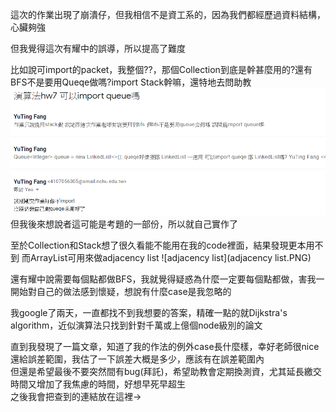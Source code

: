 這次的作業出現了崩潰仔，但我相信不是資工系的，因為我們都經歷過資料結構，心臟夠強    

但我覺得這次有耀中的誤導，所以提高了難度  

比如說可import的packet，我整個??，那個Collection到底是幹甚麼用的?還有BFS不是要用Queqe做嗎?import Stack幹嘛，還特地去問助教  
![email](email.PNG)  
但我後來想說者這可能是考題的一部份，所以就自己實作了  

至於Collection和Stack想了很久看能不能用在我的code裡面，結果發現更本用不到
而ArrayList可用來做adjacency list
![adjacency list](adjacency list.PNG)

還有耀中說需要每個點都做BFS，我就覺得疑惑為什麼一定要每個點都做，害我一開始對自己的做法感到懷疑，想說有什麼case是我忽略的  

我google了兩天，一直都找不到我想要的答案，精確一點的就Dijkstra's algorithm，近似演算法只找到針對千萬或上億個node級別的論文  

直到我發現了一篇文章，知道了我的作法的例外case長什麼樣，幸好老師很nice還給誤差範圍，我估了一下誤差大概是多少，應該有在誤差範圍內   
但還是希望最後不要突然間有bug(拜託)，希望助教會定期換測資，尤其延長繳交時間又增加了我焦慮的時間，好想早死早超生  
之後我會把查到的連結放在這裡->  
